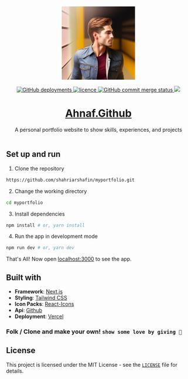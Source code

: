 <p align="center">
    <img src="public/assets/images/icons/icon-384x384.png" alt="Logo" width="200">
</p>

<p align="center">
<a href="" target="blank">
<img alt="GitHub deployments" src="http://therealsujitk-vercel-badge.vercel.app/?app=therealsujitk-vercel-badge&style=for-the-badge&logo=false">
</a>
<a href="https://github.com/mdaliahnaf/MdAliAhnaf.github.io/blob/master/LICENSE" target="blank">
<img src="https://img.shields.io/badge/License-MIT-blue?style=flat-square" alt="licence" />
</a>
<a href="https://github.com/mdaliahnaf/MdAliAhnaf.github.io/commits/main" target="blank">
<img alt="GitHub commit merge status" src="https://img.shields.io/github/commit-status/mdaliahnaf/MdAliAhnaf.github.io/master/efc47576d96123509711d275c6fe613a3bfe4b94?style=flat-square"/>
</a>
<a href="https://twitter.com/intent/tweet?text=👋%20Check%20this%20amazing%20portfolio!%20https://mdaliahnaf.github.io/,%20created%20by%20@twilightggwp">
<img src="https://img.shields.io/twitter/url?label=Share%20on%20Twitter&style=social&url=https%3A%2F%2Fgithub.com%2Fmdali%2Fahnaf">
</a>
</p>

<div align="center">
<h1>
<a href="https://mdaliahnaf.github.io/" target="_blank">Ahnaf.Github</a>
</h1>
A personal portfolio website to show skills, experiences, and projects
</div>

<br/>

## Set up and run

1. Clone the repository

```bash
https://github.com/shahriarshafin/myportfolio.git
```

2. Change the working directory

```bash
cd myportfolio
```

3. Install dependencies

```bash
npm install # or, yarn install
```

4. Run the app in development mode

```bash
npm run dev # or, yarn dev
```

That's All! Now open [localhost:3000](http://localhost:3000/) to see the app.

## Built with

- **Framework**: [Next.js](https://nextjs.org/)
- **Styling**: [Tailwind CSS](https://tailwindcss.com/)
- **Icon Packs**: [React-Icons](https://react-icons.github.io/react-icons/)
- **Api**: [Github](https://api.github.com)
- **Deployment**: [Vercel](https://vercel.com)

### Folk / Clone and make your own! `show some love by giving 🌟`

## License

This project is licensed under the MIT License - see the [`LICENSE`](LICENSE) file for details.
